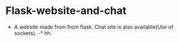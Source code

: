 # Flask-website-and-chat
- A website made from from flask. Chat site is also available(Use of sockets).
-* hh.

